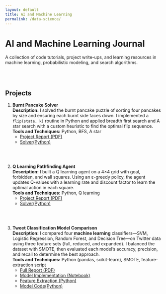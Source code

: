 ```yaml
---
layout: default
title: AI and Machine Learning
permalink: /data-science/
---
```


#  AI and Machine Learning Journal

A collection of code tutorials, project write-ups, and learning resources in machine learning, probabilistic modeling, and search algorithms.
<!--
## Learning

Begin here for theory notes, tutorials and lecture materials:  
* [Data Science Learning Resources →](/data-science/learning/)
-->
<br><br>

## Projects

1. **Burnt Pancake Solver**  
   **Description:** I solved the burnt pancake puzzle of sorting four pancakes by size and ensuring each burnt side faces down. I implemented a `flip(state, k)` routine in Python and applied breadth first search and A star search with a custom heuristic to find the optimal flip sequence.  
   **Tools and Techniques:** Python, BFS, A star  
   * [Project Report (PDF)](../data-science/works/Burnt_Pancake/Burnt_Pancake.pdf)
   * [Solver(Python)](../data-science/works/Burnt_Pancake/burnt_pancake.py)
     
<br><br>

2. **Q Learning Pathfinding Agent**  
   **Description:** I built a Q learning agent on a 4×4 grid with goal, forbidden, and wall squares. Using an ε-greedy policy, the agent updates Q-values with a learning rate and discount factor to learn the optimal action in each square.  
   **Tools and Techniques:** Python, Q learning  
   * [Project Report (PDF)](../data-science/Q-learn/Qlearn.pdf)
   * [Solver(Python)](../data-science/Q-learn/qlearn.py)
     
<br><br>

3. **Tweet Classification Model Comparison**  
   **Description:** I compared four **machine learning** classifiers—SVM, Logistic Regression, Random Forest, and Decision Tree—on Twitter data using three feature sets (full, reduced, and expanded). I balanced the dataset with SMOTE, then evaluated each model’s accuracy, precision, and recall to determine the best approach.  
   **Tools and Techniques:** Python (pandas, scikit-learn), SMOTE, feature-extraction script  
   * [Full Report (PDF)](.../data-science/works/x_classification/hw1report%20(1).pdf)
   * [Model Implementation (Notebook)](.../data-science/works/x_classification/hw1.ipynb)
   * [Feature Extraction (Python)](.../data-science/works/x_classification/get_feature.py)
   * [Model Code(Python)](.../data-science/works/x_classification/x_class.py)
